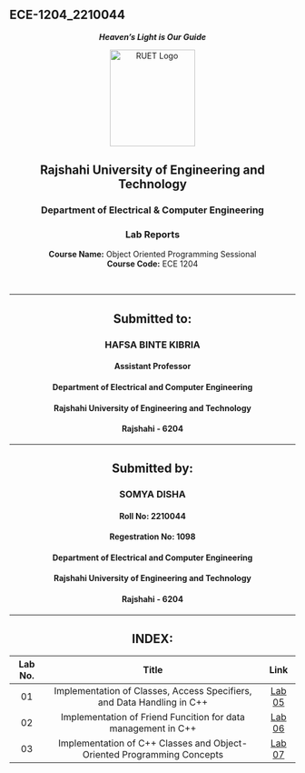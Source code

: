 ## ECE-1204_2210044
<div align="center">
  
_**Heaven’s Light is Our Guide**_
</div>

<p align="center">
  <img src="https://github.com/user-attachments/assets/18531be8-2a84-4bea-9027-5f1c40549dfa" alt="RUET Logo" style="width:150px;height:170px;">
</p>

<div align="center">
  
  ## **Rajshahi University of Engineering and Technology** <br> 
  ### **Department of Electrical & Computer Engineering**
  ### **Lab Reports**<br>
  **Course Name:** Object Oriented Programming Sessional<br>
  **Course Code:** ECE 1204
</div>

<br>

<div align="center">

---  
##  Submitted to: 

### **HAFSA BINTE KIBRIA**
#### Assistant Professor
#### Department of Electrical and Computer Engineering
#### Rajshahi University of Engineering and Technology
#### Rajshahi - 6204

---

## Submitted by:

### **SOMYA DISHA**
#### Roll No: 2210044
#### Regestration No: 1098
#### Department of Electrical and Computer Engineering
#### Rajshahi University of Engineering and Technology
#### Rajshahi - 6204

---
</div>

<div align="center">
  
## INDEX:

| Lab No. | Title | Link |
| :---: | :---: | :---: |
| 01 | Implementation of Classes, Access Specifiers, and Data Handling in C++ | [Lab 05](https://github.com/SomyaDisha44/ECE-1204_2210044/blob/main/Lab%205/Report%205.md)
| 02 | Implementation of Friend Funcition for data management in C++ | [Lab 06](https://github.com/SomyaDisha44/ECE-1204_2210044/blob/main/Lab%206/Report%206.md)
| 03 | Implementation of C++ Classes and Object-Oriented Programming Concepts | [Lab 07](https://github.com/SomyaDisha44/ECE-1204_2210044/blob/main/Lab%207/Report%207.md)

</div>

